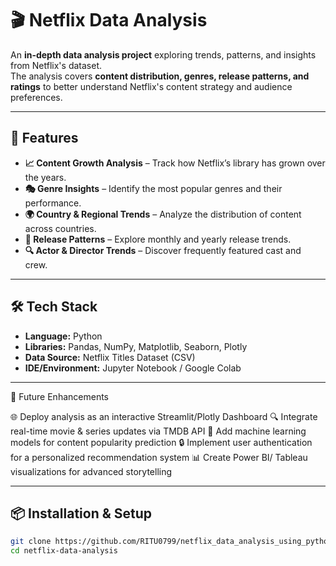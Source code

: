 # 🎬 Netflix Data Analysis

An **in-depth data analysis project** exploring trends, patterns, and insights from Netflix's dataset.  
The analysis covers **content distribution, genres, release patterns, and ratings** to better understand Netflix's content strategy and audience preferences.

---

## 🚀 Features

- **📈 Content Growth Analysis** – Track how Netflix’s library has grown over the years.
- **🎭 Genre Insights** – Identify the most popular genres and their performance.
- **🌍 Country & Regional Trends** – Analyze the distribution of content across countries.
- **📅 Release Patterns** – Explore monthly and yearly release trends.
- **🔍 Actor & Director Trends** – Discover frequently featured cast and crew.

---

## 🛠️ Tech Stack

- **Language:** Python  
- **Libraries:** Pandas, NumPy, Matplotlib, Seaborn, Plotly  
- **Data Source:** Netflix Titles Dataset (CSV)  
- **IDE/Environment:** Jupyter Notebook / Google Colab  

---

📌 Future Enhancements

🌐 Deploy analysis as an interactive Streamlit/Plotly Dashboard
🔍 Integrate real-time movie & series updates via TMDB API
🧠 Add machine learning models for content popularity prediction
🔒 Implement user authentication for a personalized recommendation system
📊 Create Power BI/ Tableau visualizations for advanced storytelling

---

## 📦 Installation & Setup

```bash
git clone https://github.com/RITU0799/netflix_data_analysis_using_python.git
cd netflix-data-analysis

